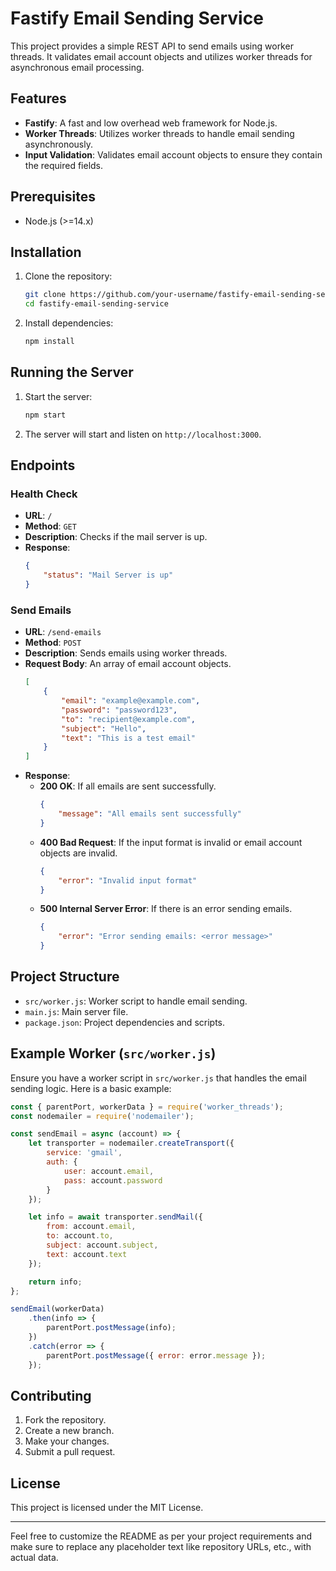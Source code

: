 # Fastify Email Sending Service

This project provides a simple REST API to send emails using worker threads. It validates email account objects and utilizes worker threads for asynchronous email processing.

## Features

- **Fastify**: A fast and low overhead web framework for Node.js.
- **Worker Threads**: Utilizes worker threads to handle email sending asynchronously.
- **Input Validation**: Validates email account objects to ensure they contain the required fields.

## Prerequisites

- Node.js (>=14.x)

## Installation

1. Clone the repository:
    ```bash
    git clone https://github.com/your-username/fastify-email-sending-service.git
    cd fastify-email-sending-service
    ```

2. Install dependencies:
    ```bash
    npm install
    ```

## Running the Server

1. Start the server:
    ```bash
    npm start
    ```

2. The server will start and listen on `http://localhost:3000`.

## Endpoints

### Health Check

- **URL**: `/`
- **Method**: `GET`
- **Description**: Checks if the mail server is up.
- **Response**:
    ```json
    {
        "status": "Mail Server is up"
    }
    ```

### Send Emails

- **URL**: `/send-emails`
- **Method**: `POST`
- **Description**: Sends emails using worker threads.
- **Request Body**: An array of email account objects.
    ```json
    [
        {
            "email": "example@example.com",
            "password": "password123",
            "to": "recipient@example.com",
            "subject": "Hello",
            "text": "This is a test email"
        }
    ]
    ```
- **Response**: 
    - **200 OK**: If all emails are sent successfully.
        ```json
        {
            "message": "All emails sent successfully"
        }
        ```
    - **400 Bad Request**: If the input format is invalid or email account objects are invalid.
        ```json
        {
            "error": "Invalid input format"
        }
        ```
    - **500 Internal Server Error**: If there is an error sending emails.
        ```json
        {
            "error": "Error sending emails: <error message>"
        }
        ```

## Project Structure

- `src/worker.js`: Worker script to handle email sending.
- `main.js`: Main server file.
- `package.json`: Project dependencies and scripts.

## Example Worker (`src/worker.js`)

Ensure you have a worker script in `src/worker.js` that handles the email sending logic. Here is a basic example:

```javascript
const { parentPort, workerData } = require('worker_threads');
const nodemailer = require('nodemailer');

const sendEmail = async (account) => {
    let transporter = nodemailer.createTransport({
        service: 'gmail',
        auth: {
            user: account.email,
            pass: account.password
        }
    });

    let info = await transporter.sendMail({
        from: account.email,
        to: account.to,
        subject: account.subject,
        text: account.text
    });

    return info;
};

sendEmail(workerData)
    .then(info => {
        parentPort.postMessage(info);
    })
    .catch(error => {
        parentPort.postMessage({ error: error.message });
    });
```

## Contributing

1. Fork the repository.
2. Create a new branch.
3. Make your changes.
4. Submit a pull request.

## License

This project is licensed under the MIT License.

---

Feel free to customize the README as per your project requirements and make sure to replace any placeholder text like repository URLs, etc., with actual data.
